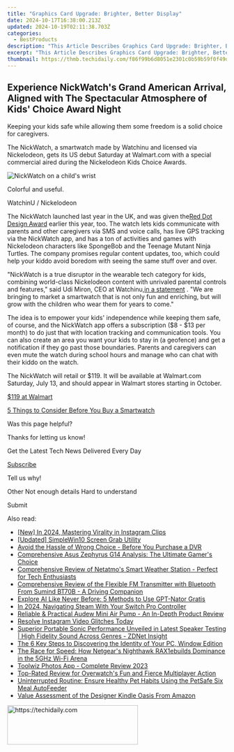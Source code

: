 ```yaml
---
title: "Graphics Card Upgrade: Brighter, Better Display"
date: 2024-10-17T16:38:00.213Z
updated: 2024-10-19T02:11:38.703Z
categories:
  - BestProducts
description: "This Article Describes Graphics Card Upgrade: Brighter, Better Display"
excerpt: "This Article Describes Graphics Card Upgrade: Brighter, Better Display"
thumbnail: https://thmb.techidaily.com/f86f99b6d8051e2301c0b59b59f0f49d547931786fc3f8df51522ef8e8e5d47b.jpg
---
```


## Experience NickWatch's Grand American Arrival, Aligned with The Spectacular Atmosphere of Kids' Choice Award Night

Keeping your kids safe while allowing them some freedom is a solid choice for caregivers.

 The NickWatch, a smartwatch made by Watchinu and licensed via Nickelodeon, gets its US debut Saturday at Walmart.com with a special commercial aired during the Nickelodeon Kids Choice Awards.

![NickWatch on a child's wrist](https://www.lifewire.com/thmb/yqpaqlbiZAKth098cDjeGBx6S3s=/1500x0/filters:no_upscale():max_bytes(150000):strip_icc():format(webp)/NickWatchonwrist03-5c1abe8fe33a42d0acc067e5aa68d429.jpg)

Colorful and useful.

WatchinU / Nickelodeon

 The NickWatch launched last year in the UK, and was given the[Red Dot Design Award](https://www.red-dot.org/de/project/nickwatch-68476) earlier this year, too. The watch lets kids communicate with parents and other caregivers via SMS and voice calls, has live GPS tracking via the NickWatch app, and has a ton of activities and games with Nickelodeon characters like SpongeBob and the Teenage Mutant Ninja Turtles. The company promises regular content updates, too, which could help your kiddo avoid boredom with seeing the same stuff over and over.

 "NickWatch is a true disruptor in the wearable tech category for kids, combining world-class Nickelodeon content with unrivaled parental controls and features," said Udi Miron, CEO at Watchinu,[in a statement](https://www.prnewswire.com/news-releases/watchinu-brings-award-winning-nickelodeon-smartwatch-for-kids-to-the-us-302195353.html) . "We are bringing to market a smartwatch that is not only fun and enriching, but will grow with the children who wear them for years to come."

 The idea is to empower your kids' independence while keeping them safe, of course, and the NickWatch app offers a subscription ($8 - $13 per month) to do just that with location tracking and communication tools. You can also create an area you want your kids to stay in (a geofence) and get a notification if they go past those boundaries. Parents and caregivers can even mute the watch during school hours and manage who can chat with their kiddo on the watch.

 The NickWatch will retail or $119\. It will be available at Walmart.com Saturday, July 13, and should appear in Walmart stores starting in October.  

[$119 at Walmart](https://www.walmart.com/ip/nickWatch-by-nickelodeon/6344272802)

[5 Things to Consider Before You Buy a Smartwatch](https://www.lifewire.com/before-you-buy-smartwatch-8666142)

Was this page helpful?

Thanks for letting us know!

 Get the Latest Tech News Delivered Every Day

[Subscribe](https://www.lifewire.com/#)

Tell us why!

 Other  Not enough details  Hard to understand

 Submit

<ins class="adsbygoogle"
     style="display:block"
     data-ad-format="autorelaxed"
     data-ad-client="ca-pub-7571918770474297"
     data-ad-slot="1223367746"></ins>

<ins class="adsbygoogle"
     style="display:block"
     data-ad-client="ca-pub-7571918770474297"
     data-ad-slot="8358498916"
     data-ad-format="auto"
     data-full-width-responsive="true"></ins>

<span class="atpl-alsoreadstyle">Also read:</span>
<div><ul>
<li><a href="https://instagram-video-files.techidaily.com/new-in-2024-mastering-virality-in-instagram-clips/"><u>[New] In 2024, Mastering Virality in Instagram Clips</u></a></li>
<li><a href="https://on-screen-recording.techidaily.com/updated-simplewin10-screen-grab-utility/"><u>[Updated] SimpleWin10 Screen Grab Utility</u></a></li>
<li><a href="https://buynow-reviews.techidaily.com/avoid-the-hassle-of-wrong-choice-before-you-purchase-a-dvr/"><u>Avoid the Hassle of Wrong Choice - Before You Purchase a DVR</u></a></li>
<li><a href="https://buynow-reviews.techidaily.com/comprehensive-asus-zephyrus-g14-analysis-the-ultimate-gamers-choice/"><u>Comprehensive Asus Zephyrus G14 Analysis: The Ultimate Gamer's Choice</u></a></li>
<li><a href="https://buynow-reviews.techidaily.com/comprehensive-review-of-netatmos-smart-weather-station-perfect-for-tech-enthusiasts/"><u>Comprehensive Review of Netatmo's Smart Weather Station - Perfect for Tech Enthusiasts</u></a></li>
<li><a href="https://buynow-reviews.techidaily.com/comprehensive-review-of-the-flexible-fm-transmitter-with-bluetooth-from-sumind-bt70b-a-driving-companion/"><u>Comprehensive Review of the Flexible FM Transmitter with Bluetooth From Sumind BT70B - A Driving Companion</u></a></li>
<li><a href="https://tech-revival.techidaily.com/explore-ai-like-never-before-5-methods-to-use-gpt-nator-gratis/"><u>Explore AI Like Never Before: 5 Methods to Use GPT-Nator Gratis</u></a></li>
<li><a href="https://remote-screen-capture.techidaily.com/in-2024-navigating-steam-with-your-switch-pro-controller/"><u>In 2024, Navigating Steam With Your Switch Pro Controller</u></a></li>
<li><a href="https://buynow-reviews.techidaily.com/reliable-and-practical-audew-mini-air-pump-an-in-depth-product-review/"><u>Reliable & Practical Audew Mini Air Pump - An In-Depth Product Review</u></a></li>
<li><a href="https://instagram-clips.techidaily.com/resolve-instagram-video-glitches-today/"><u>Resolve Instagram Video Glitches Today</u></a></li>
<li><a href="https://tech-savvy.techidaily.com/superior-portable-sonic-performance-unveiled-in-latest-speaker-testing-high-fidelity-sound-across-genres-zdnet-insight/"><u>Superior Portable Sonic Performance Unveiled in Latest Speaker Testing | High Fidelity Sound Across Genres - ZDNet Insight</u></a></li>
<li><a href="https://win11.techidaily.com/the-6-key-steps-to-discovering-the-identity-of-your-pc-window-edition/"><u>The 6 Key Steps to Discovering the Identity of Your PC, Window Edition</u></a></li>
<li><a href="https://buynow-reviews.techidaily.com/the-race-for-speed-how-netgears-nighthawk-rax1ebuilds-dominance-in-the-5ghz-wi-fi-arena/"><u>The Race for Speed: How Netgear's Nighthawk RAX1ebuilds Dominance in the 5GHz Wi-Fi Arena</u></a></li>
<li><a href="https://vp-tips.techidaily.com/toolwiz-photos-app-complete-review-2023/"><u>Toolwiz Photos App - Complete Review 2023</u></a></li>
<li><a href="https://buynow-reviews.techidaily.com/top-rated-review-for-overwatchs-fun-and-fierce-multiplayer-action/"><u>Top-Rated Review for Overwatch's Fun and Fierce Multiplayer Action</u></a></li>
<li><a href="https://buynow-reviews.techidaily.com/uninterrupted-routine-ensure-healthy-pet-habits-using-the-petsafe-six-meal-autofeeder/"><u>Uninterrupted Routine: Ensure Healthy Pet Habits Using the PetSafe Six Meal AutoFeeder</u></a></li>
<li><a href="https://buynow-help.techidaily.com/value-assessment-of-the-designer-kindle-oasis-from-amazon/"><u>Value Assessment of the Designer Kindle Oasis From Amazon</u></a></li>
</ul></div>

<!-- affiliate ads begin -->
<a href="https://aligracehair.sjv.io/c/5597632/2135399/19272" target="_top" id="2135399">
  <img src="//a.impactradius-go.com/display-ad/19272-2135399" border="0" alt="https://techidaily.com" width="300" height="90"/>
</a>
<img height="0" width="0" src="https://aligracehair.sjv.io/i/5597632/2135399/19272" style="position:absolute;visibility:hidden;" border="0" />
<!-- affiliate ads end -->

